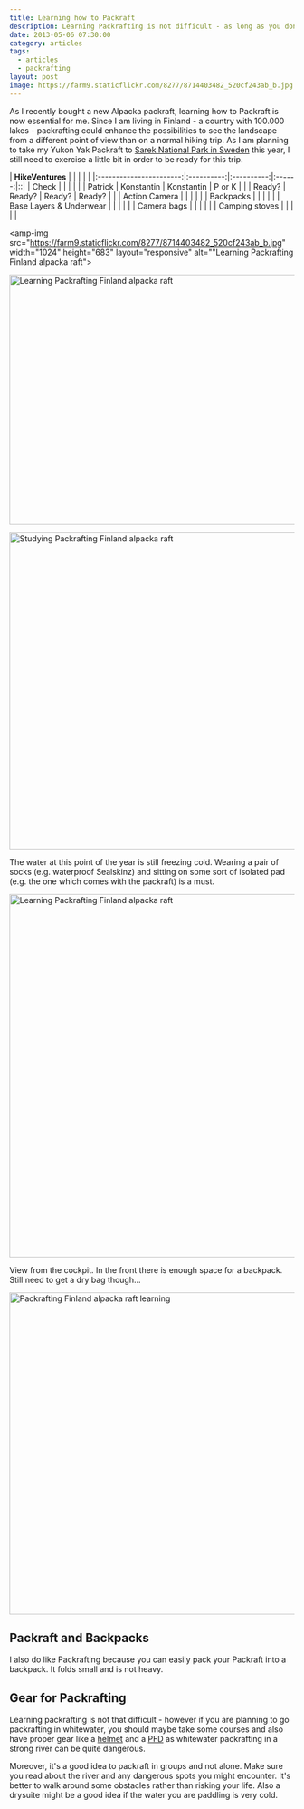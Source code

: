 ```yaml
---
title: Learning how to Packraft
description: Learning Packrafting is not difficult - as long as you don't go for whitewater
date: 2013-05-06 07:30:00
category: articles
tags:
  - articles
  - packrafting
layout: post
image: https://farm9.staticflickr.com/8277/8714403482_520cf243ab_b.jpg
---
```

As I recently bought a new Alpacka packraft, learning how to Packraft is now essential for me. Since I am living in Finland - a country with 100.000 lakes - packrafting could enhance the possibilities to see the landscape from a different point of view than on a normal hiking trip. As I am planning to take my Yukon Yak Packraft to <a href="http://hikeventures.com/hiking-and-packrafting-in-sarek-day-1/" target="_self">Sarek National Park in Sweden</a>  this year, I still need to exercise a little bit in order to be ready for this trip.

|    **HikeVentures**     |            |            |        |  |
|:-----------------------:|:----------:|:----------:|:------:|::|
|          Check          |            |            |        |  |
|         Patrick         | Konstantin | Konstantin | P or K |  |
|         Ready?          |   Ready?   |   Ready?   | Ready? |  |
|      Action Camera      |            |            |        |  |
|        Backpacks        |            |            |        |  |
| Base Layers & Underwear |            |            |        |  |
|       Camera bags       |            |            |        |  |
|     Camping stoves      |            |            |        |  |

<amp-img src="https://farm9.staticflickr.com/8277/8714403482_520cf243ab_b.jpg" width="1024" height="683" layout="responsive" alt=""Learning Packrafting Finland alpacka raft"></amp-img>
<br>
<!--more-->

<a href="https://www.flickr.com/photos/90204224@N07/8714403426"><img src="https://farm9.staticflickr.com/8552/8714403426_98e19fe539_b.jpg" width="1024" height="441" alt="Learning Packrafting Finland alpacka raft"></a>

<a href="https://www.flickr.com/photos/90204224@N07/8713281179"><img src="https://farm9.staticflickr.com/8272/8713281179_b398dfd180_b.jpg" width="1009" height="559" alt="Studying Packrafting Finland alpacka raft"></a>

The water at this point of the year is still freezing cold. Wearing a pair of socks (e.g. waterproof Sealskinz) and sitting on some sort of isolated pad (e.g. the one which comes with the packraft) is a must.

<a href="https://www.flickr.com/photos/90204224@N07/8714404044" title="Packrafting Finland"><img src="https://farm9.staticflickr.com/8123/8714404044_a11c07874f_b.jpg" width="1024" height="641" alt="Learning Packrafting Finland alpacka raft"></a>

View from the cockpit. In the front there is enough space for a backpack. Still need to get a dry bag though...

<a href="https://www.flickr.com/photos/90204224@N07/8713281883"><img src="https://farm9.staticflickr.com/8130/8713281883dcc0a57ac0b.jpg" width="1024" height="568" alt="Packrafting Finland alpacka raft learning"></a>

## Packraft and Backpacks
I also do like Packrafting because you can easily pack your Packraft into a backpack. It folds small and is not heavy.

## Gear for Packrafting
Learning packrafting is not that difficult - however if you are planning to go packrafting in whitewater, you should maybe take some courses and also have proper gear like a <a href="http://hikeventures.com/petzl-meteor-3-plus-helmet/" target="_self">helmet</a> and a <a href="http://hikeventures.com/astral-ytv/" target="_self">PFD</a> as whitewater packrafting in a strong river can be quite dangerous.

Moreover, it's a good idea to packraft in groups and not alone. Make sure you read about the river and any dangerous spots you might encounter. It's better to walk around some obstacles rather than risking your life. Also a drysuite might be a good idea if the water you are paddling is very cold.

